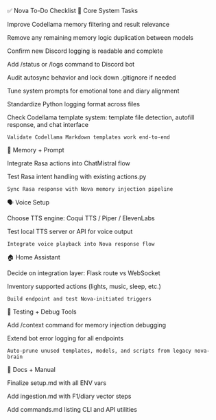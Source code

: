✅ Nova To-Do Checklist
🔧 Core System Tasks

Improve Codellama memory filtering and result relevance

Remove any remaining memory logic duplication between models

Confirm new Discord logging is readable and complete

Add /status or /logs command to Discord bot

Audit autosync behavior and lock down .gitignore if needed

Tune system prompts for emotional tone and diary alignment

Standardize Python logging format across files

Check Codellama template system: template file detection, autofill response, and chat interface

    Validate Codellama Markdown templates work end-to-end

🧠 Memory + Prompt

Integrate Rasa actions into ChatMistral flow

Test Rasa intent handling with existing actions.py

    Sync Rasa response with Nova memory injection pipeline

🗣️ Voice Setup

Choose TTS engine: Coqui TTS / Piper / ElevenLabs

Test local TTS server or API for voice output

    Integrate voice playback into Nova response flow

🏠 Home Assistant

Decide on integration layer: Flask route vs WebSocket

Inventory supported actions (lights, music, sleep, etc.)

    Build endpoint and test Nova-initiated triggers

🧪 Testing + Debug Tools

Add /context command for memory injection debugging

Extend bot error logging for all endpoints

    Auto-prune unused templates, models, and scripts from legacy nova-brain

📄 Docs + Manual

Finalize setup.md with all ENV vars

Add ingestion.md with F1/diary vector steps

Add commands.md listing CLI and API utilities
